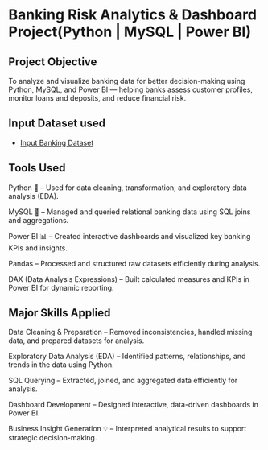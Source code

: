 # Banking Risk Analytics & Dashboard Project(Python | MySQL | Power BI)
## Project Objective
To analyze and visualize banking data for better decision-making using Python, MySQL, and Power BI — helping banks assess customer profiles, monitor loans and deposits, and reduce financial risk.
## Input Dataset used
- <a href="https://github.com/KethavathRathan/Banking-Risk-Analytics-Dashboard-Project-Python-MySQL-Power-BI-/blob/main/input%20Banking.xlsx"> Input Banking Dataset</a>
##  Tools Used

Python 🐍 – Used for data cleaning, transformation, and exploratory data analysis (EDA).

MySQL 💾 – Managed and queried relational banking data using SQL joins and aggregations.

Power BI 📊 – Created interactive dashboards and visualized key banking KPIs and insights.

Pandas – Processed and structured raw datasets efficiently during analysis.

DAX (Data Analysis Expressions) – Built calculated measures and KPIs in Power BI for dynamic reporting.

##  Major Skills Applied

Data Cleaning & Preparation – Removed inconsistencies, handled missing data, and prepared datasets for analysis.

Exploratory Data Analysis (EDA) – Identified patterns, relationships, and trends in the data using Python.

SQL Querying – Extracted, joined, and aggregated data efficiently for analysis.

Dashboard Development – Designed interactive, data-driven dashboards in Power BI.

Business Insight Generation 💡 – Interpreted analytical results to support strategic decision-making.
